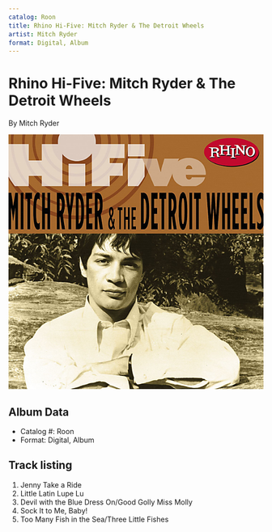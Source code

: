 ```yaml
---
catalog: Roon
title: Rhino Hi-Five: Mitch Ryder & The Detroit Wheels
artist: Mitch Ryder
format: Digital, Album
---
```


# Rhino Hi-Five: Mitch Ryder & The Detroit Wheels

By Mitch Ryder

![](../../assets/albumcovers/Mitch_Ryder-Rhino_Hi-Five-_Mitch_Ryder_and_The_Detroit_Wheels.png)

## Album Data

- Catalog #: Roon
- Format: Digital, Album


## Track listing


1. Jenny Take a Ride
2. Little Latin Lupe Lu
3. Devil with the Blue Dress On/Good Golly Miss Molly
4. Sock It to Me, Baby!
5. Too Many Fish in the Sea/Three Little Fishes

